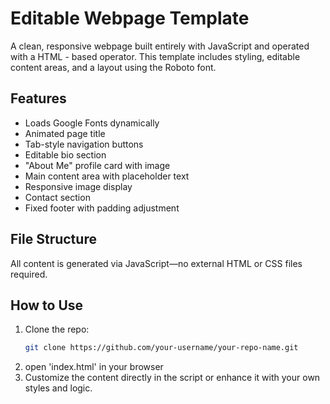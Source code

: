 # Editable Webpage Template

A clean, responsive webpage built entirely with JavaScript and operated with a HTML - based operator. This template includes styling, editable content areas, and a layout using the Roboto font.

## Features

- Loads Google Fonts dynamically
- Animated page title
- Tab-style navigation buttons
- Editable bio section
- "About Me" profile card with image
- Main content area with placeholder text
- Responsive image display
- Contact section
- Fixed footer with padding adjustment

## File Structure

All content is generated via JavaScript—no external HTML or CSS files required.

## How to Use

1. Clone the repo:
   ```bash
   git clone https://github.com/your-username/your-repo-name.git
2. open 'index.html' in your browser
3. Customize the content directly in the script or enhance it with your own styles and logic.
